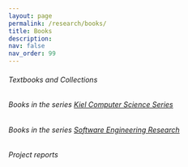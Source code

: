 ```yaml
---
layout: page
permalink: /research/books/
title: Books
description:
nav: false
nav_order: 99
---
```


###### Textbooks and Collections

###### Books in the series [Kiel Computer Science Series](https://macau.uni-kiel.de/receive/macau_mods_00001056)

###### Books in the series [Software Engineering Research](http://www.springer.com/series/12215)

###### Project reports
